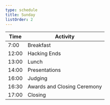 ```yaml
---
type: schedule
title: Sunday
listOrder: 2
---
```


<style>
    table{
      width:100%;
    }
</style>


| Time  | Activity                    |
|-------|-----------------------------|
| 7:00  | Breakfast                   |
| 12:00 | Hacking Ends                |
| 13:00 | Lunch                       |
| 14:00 | Presentations               |
| 16:00 | Judging                     |
| 16:30 | Awards and Closing Ceremony |
| 17:00 | Closing                     |